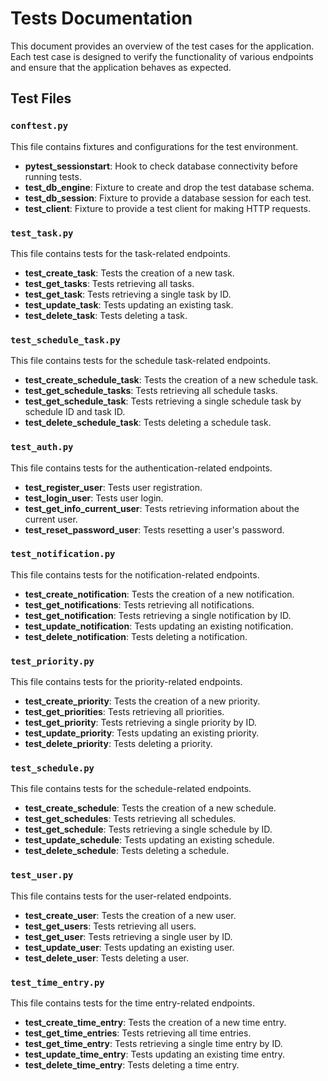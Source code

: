 # Tests Documentation

This document provides an overview of the test cases for the application. Each test case is
designed to verify the functionality of various endpoints and ensure that the application
behaves as expected.

## Test Files

### `conftest.py`

This file contains fixtures and configurations for the test environment.

- **pytest_sessionstart**: Hook to check database connectivity before running tests.
- **test_db_engine**: Fixture to create and drop the test database schema.
- **test_db_session**: Fixture to provide a database session for each test.
- **test_client**: Fixture to provide a test client for making HTTP requests.

### `test_task.py`

This file contains tests for the task-related endpoints.

- **test_create_task**: Tests the creation of a new task.
- **test_get_tasks**: Tests retrieving all tasks.
- **test_get_task**: Tests retrieving a single task by ID.
- **test_update_task**: Tests updating an existing task.
- **test_delete_task**: Tests deleting a task.

### `test_schedule_task.py`

This file contains tests for the schedule task-related endpoints.

- **test_create_schedule_task**: Tests the creation of a new schedule task.
- **test_get_schedule_tasks**: Tests retrieving all schedule tasks.
- **test_get_schedule_task**: Tests retrieving a single schedule task by schedule ID and task ID.
- **test_delete_schedule_task**: Tests deleting a schedule task.

### `test_auth.py`

This file contains tests for the authentication-related endpoints.

- **test_register_user**: Tests user registration.
- **test_login_user**: Tests user login.
- **test_get_info_current_user**: Tests retrieving information about the current user.
- **test_reset_password_user**: Tests resetting a user's password.

### `test_notification.py`

This file contains tests for the notification-related endpoints.

- **test_create_notification**: Tests the creation of a new notification.
- **test_get_notifications**: Tests retrieving all notifications.
- **test_get_notification**: Tests retrieving a single notification by ID.
- **test_update_notification**: Tests updating an existing notification.
- **test_delete_notification**: Tests deleting a notification.

### `test_priority.py`

This file contains tests for the priority-related endpoints.

- **test_create_priority**: Tests the creation of a new priority.
- **test_get_priorities**: Tests retrieving all priorities.
- **test_get_priority**: Tests retrieving a single priority by ID.
- **test_update_priority**: Tests updating an existing priority.
- **test_delete_priority**: Tests deleting a priority.

### `test_schedule.py`

This file contains tests for the schedule-related endpoints.

- **test_create_schedule**: Tests the creation of a new schedule.
- **test_get_schedules**: Tests retrieving all schedules.
- **test_get_schedule**: Tests retrieving a single schedule by ID.
- **test_update_schedule**: Tests updating an existing schedule.
- **test_delete_schedule**: Tests deleting a schedule.

### `test_user.py`

This file contains tests for the user-related endpoints.

- **test_create_user**: Tests the creation of a new user.
- **test_get_users**: Tests retrieving all users.
- **test_get_user**: Tests retrieving a single user by ID.
- **test_update_user**: Tests updating an existing user.
- **test_delete_user**: Tests deleting a user.

### `test_time_entry.py`

This file contains tests for the time entry-related endpoints.

- **test_create_time_entry**: Tests the creation of a new time entry.
- **test_get_time_entries**: Tests retrieving all time entries.
- **test_get_time_entry**: Tests retrieving a single time entry by ID.
- **test_update_time_entry**: Tests updating an existing time entry.
- **test_delete_time_entry**: Tests deleting a time entry.
